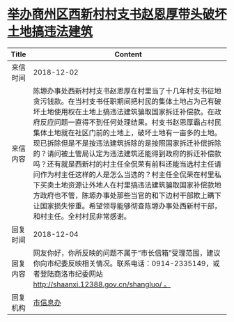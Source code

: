 # <a href="http://www.shangluo.gov.cn/zmhd/ldxxxx.jsp?urltype=leadermail.LeaderMailContentUrl&wbtreeid=1112&leadermailid=5044">举办商州区西新村村支书赵恩厚带头破坏土地搞违法建筑</a>
| Title |                                                                                                                                                                      Content                                                                                                                                                                       |
|:-----:|----------------------------------------------------------------------------------------------------------------------------------------------------------------------------------------------------------------------------------------------------------------------------------------------------------------------------------------------------|
| 来信时间  | 2018-12-02                                                                                                                                                                                                                                                                                                                                         |
| 来信内容  | 陈塬办事处西新村村支书赵恩厚在村里当了十几年村支书征地贪污钱款。在当村支书任职期间把村民的集体土地占为己有破坏土地使用权在土地上搞违法建筑骗取国家拆迁补偿款。在政府反应问题一直得不到任何处理结果。村支书赵恩厚霸占村民集体土地就在社区门前的土地上，破坏土地有一亩多的土地。现已拆除但是不是按违法建筑拆除的是按照国家拆迁补偿拆除的？请问被土管局认定为违法建筑还能得到政府的拆迁补偿款吗？还有就是西新村的村主任全侃荣有前科还能当选村主任请问作为村主任这样的人是怎么当选的？村主任全侃荣在村里私下买卖土地资源让外地人在村里搞违法建筑骗取国家补偿款地方政府也不管，陈塬办事处那些当官的和下边村干部欺上瞒下让国家损失惨重。希望领导能够彻查陈塬办事处西新村干部，和村主任。全村村民非常感谢。 |
| 回复时间  | 2018-12-04                                                                                                                                                                                                                                                                                                                                         |
| 回复内容  | 网友你好，你所反映的问题不属于“市长信箱”受理范围，建议你向市纪委反映相关情况。联系电话：0914-2335149，或者登陆商洛市纪委网站 http://shaanxi.12388.gov.cn/shangluo/ 。                                                                                                                                                                                                                                      |
| 回复机构  | <a href="../../categories/agencies/市信息办.md">市信息办</a>                                                                                                                                                                                                                                                                                               |